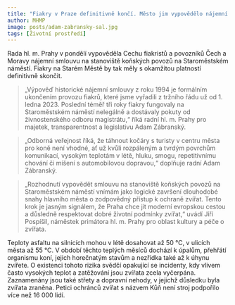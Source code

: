 ```yaml
---
title: "Fiakry v Praze definitivně končí. Město jim vypovědělo nájemní smlouvu"
author: MHMP
image: posts/adam-zabransky-sal.jpg
tags: [Životní prostředí]
---
```


Rada hl. m. Prahy v pondělí vypověděla Cechu fiakristů a povozníků Čech a Moravy nájemní smlouvu na stanoviště koňských povozů na Staroměstském náměstí. Fiakry na Starém Městě by tak měly s okamžitou platností definitivně skončit. 

> „Výpověď historické nájemní smlouvy z roku 1994 je formálním ukončením provozu fiakrů, které jsme vyřadili z tržního řádu už od 1. ledna 2023. Poslední téměř tři roky fiakry fungovaly na Staroměstském náměstí nelegálně a dostávaly pokuty od živnostenského odboru magistrátu,“ říká radní hl. m. Prahy pro majetek, transparentnost a legislativu Adam Zábranský. 

> „Odborná veřejnost říká, že táhnout kočáry s turisty v centru města pro koně není vhodné, ať už kvůli rozpáleným a tvrdým povrchům komunikací, vysokým teplotám v létě, hluku, smogu, repetitivnímu chování či míšení s automobilovou dopravou,“ doplňuje radní Adam Zábranský.

> „Rozhodnutí vypovědět smlouvu na stanoviště koňských povozů na Staroměstském náměstí vnímám jako logické završení dlouhodobé snahy hlavního města o zodpovědný přístup k ochraně zvířat. Tento krok je jasným signálem, že Praha chce jít moderní evropskou cestou a důsledně respektovat dobré životní podmínky zvířat,“ uvádí Jiří Pospíšil, náměstek primátora hl. m. Prahy pro oblast kultury a péče o zvířata.

Teploty asfaltu na silnicích mohou v létě dosahovat až 50 °C, v ulicích města až 55 °C. V období těchto teplých měsíců dochází k úpalům, přehřátí organismu koní, jejich horečnatým stavům a nezřídka také až k úhynu zvířete. O existenci tohoto rizika svědčí opakující se incidenty, kdy vlivem často vysokých teplot a zatěžování jsou zvířata zcela vyčerpána. Zaznamenány jsou také střety a dopravní nehody, v jejichž důsledku byla zvířata zraněna. Petici ochránců zvířat s názvem Kůň není stroj podpořilo více než 16 000 lidí.
